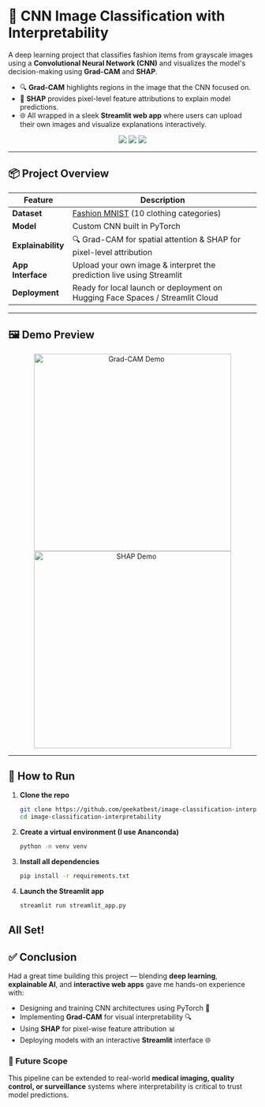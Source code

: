 # 🧠 CNN Image Classification with Interpretability

A deep learning project that classifies fashion items from grayscale images using a **Convolutional Neural Network (CNN)** and visualizes the model's decision-making using **Grad-CAM** and **SHAP**.

- 🔍 **Grad-CAM** highlights regions in the image that the CNN focused on.
- 🎯 **SHAP** provides pixel-level feature attributions to explain model predictions.
- 🌐 All wrapped in a sleek **Streamlit web app** where users can upload their own images and visualize explanations interactively.


<div align="center">
  <img src="https://img.shields.io/badge/PyTorch-red?style=flat&logo=pytorch">
  <img src="https://img.shields.io/badge/Streamlit-ff4b4b?style=flat&logo=streamlit">
  <img src="https://img.shields.io/badge/Explainable_AI-yellow?style=flat">
</div>

---

## 📦 Project Overview

| Feature | Description |
|--------|-------------|
| **Dataset** | [Fashion MNIST](https://github.com/zalandoresearch/fashion-mnist) (10 clothing categories) |
| **Model** | Custom CNN built in PyTorch |
| **Explainability** | 🔍 Grad-CAM for spatial attention & SHAP for pixel-level attribution |
| **App Interface** | Upload your own image & interpret the prediction live using Streamlit |
| **Deployment** | Ready for local launch or deployment on Hugging Face Spaces / Streamlit Cloud |

---

## 🖼 Demo Preview

<div align="center">
  <img src="assets/demo_gradcam.png" alt="Grad-CAM Demo" width="400">
  <img src="assets/demo_shap.png" alt="SHAP Demo" width="400">
</div>

---

## 🚀 How to Run

1. **Clone the repo**
   ```bash
   git clone https://github.com/geekatbest/image-classification-interpretability.git
   cd image-classification-interpretability

2. **Create a virtual environment (I use Ananconda)**
   ```bash
   python -m venv venv

3. **Install all dependencies**
   ```bash
   pip install -r requirements.txt

4. **Launch the Streamlit app**
   ```bash
   streamlit run streamlit_app.py

## All Set!

## ✅ Conclusion

Had a great time building this project — blending **deep learning**, **explainable AI**, and **interactive web apps** gave me hands-on experience with:

- Designing and training CNN architectures using PyTorch 🧠  
- Implementing **Grad-CAM** for visual interpretability 🔍  
- Using **SHAP** for pixel-wise feature attribution 📊  
- Deploying models with an interactive **Streamlit** interface 🌐  

### 🚀 Future Scope  
This pipeline can be extended to real-world **medical imaging, quality control, or surveillance** systems where interpretability is critical to trust model predictions.



